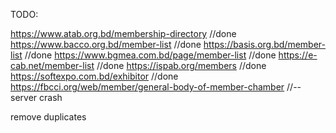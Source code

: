 TODO:

https://www.atab.org.bd/membership-directory //done
https://www.bacco.org.bd/member-list //done
https://basis.org.bd/member-list //done
https://www.bgmea.com.bd/page/member-list //done
https://e-cab.net/member-list //done
https://ispab.org/members //done
https://softexpo.com.bd/exhibitor //done
https://fbcci.org/web/member/general-body-of-member-chamber //-- server crash

remove duplicates
